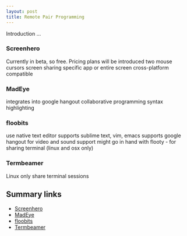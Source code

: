 ```yaml
---
layout: post
title: Remote Pair Programming
---
```


Introduction ...

### Screenhero

Currently in beta, so free. Pricing plans will be introduced
two mouse cursors
screen sharing
specific app or entire screen
cross-platform compatible

### MadEye

integrates into google hangout
collaborative programming
syntax highlighting

### floobits

use native text editor
supports sublime text, vim, emacs
supports google hangout for video and sound support
might go in hand with flooty - for sharing terminal (linux and osx only)

### Termbeamer

Linux only
share terminal sessions

## Summary links

- [Screenhero](http://screenhero.com/)
- [MadEye](https://madeye.io/)
- [floobits](https://floobits.com/)
- [Termbeamer](http://termbeamer.com/)

